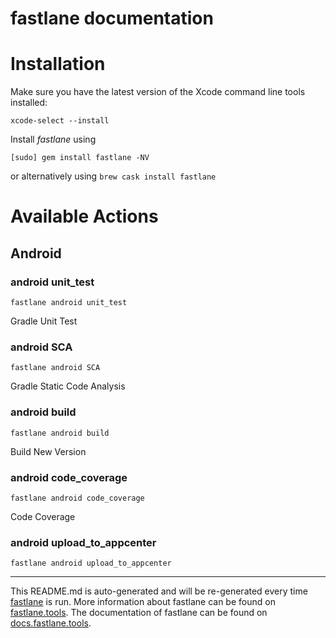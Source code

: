 fastlane documentation
================
# Installation

Make sure you have the latest version of the Xcode command line tools installed:

```
xcode-select --install
```

Install _fastlane_ using
```
[sudo] gem install fastlane -NV
```
or alternatively using `brew cask install fastlane`

# Available Actions
## Android
### android unit_test
```
fastlane android unit_test
```
Gradle Unit Test
### android SCA
```
fastlane android SCA
```
Gradle Static Code Analysis
### android build
```
fastlane android build
```
Build New Version
### android code_coverage
```
fastlane android code_coverage
```
Code Coverage
### android upload_to_appcenter
```
fastlane android upload_to_appcenter
```


----

This README.md is auto-generated and will be re-generated every time [fastlane](https://fastlane.tools) is run.
More information about fastlane can be found on [fastlane.tools](https://fastlane.tools).
The documentation of fastlane can be found on [docs.fastlane.tools](https://docs.fastlane.tools).
